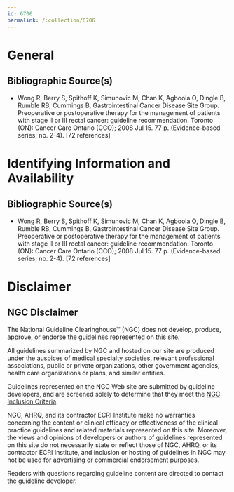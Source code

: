 ```yaml
---
id: 6706
permalink: /:collection/6706
---
```


# General

## Bibliographic Source(s)

- Wong R, Berry S, Spithoff K, Simunovic M, Chan K, Agboola O, Dingle B, Rumble RB, Cummings B, Gastrointestinal Cancer Disease Site Group. Preoperative or postoperative therapy for the management of patients with stage II or III rectal cancer: guideline recommendation. Toronto (ON): Cancer Care Ontario (CCO); 2008 Jul 15. 77 p. (Evidence-based series; no. 2-4). [72 references]

# Identifying Information and Availability

## Bibliographic Source(s)

- Wong R, Berry S, Spithoff K, Simunovic M, Chan K, Agboola O, Dingle B, Rumble RB, Cummings B, Gastrointestinal Cancer Disease Site Group. Preoperative or postoperative therapy for the management of patients with stage II or III rectal cancer: guideline recommendation. Toronto (ON): Cancer Care Ontario (CCO); 2008 Jul 15. 77 p. (Evidence-based series; no. 2-4). [72 references]

# Disclaimer

## NGC Disclaimer

The National Guideline Clearinghouse™ (NGC) does not develop, produce, approve, or endorse the guidelines represented on this site.

All guidelines summarized by NGC and hosted on our site are produced under the auspices of medical specialty societies, relevant professional associations, public or private organizations, other government agencies, health care organizations or plans, and similar entities.

Guidelines represented on the NGC Web site are submitted by guideline developers, and are screened solely to determine that they meet the [NGC Inclusion Criteria](/help-and-about/summaries/inclusion-criteria).

NGC, AHRQ, and its contractor ECRI Institute make no warranties concerning the content or clinical efficacy or effectiveness of the clinical practice guidelines and related materials represented on this site. Moreover, the views and opinions of developers or authors of guidelines represented on this site do not necessarily state or reflect those of NGC, AHRQ, or its contractor ECRI Institute, and inclusion or hosting of guidelines in NGC may not be used for advertising or commercial endorsement purposes.

Readers with questions regarding guideline content are directed to contact the guideline developer.

